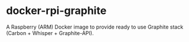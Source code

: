 # docker-rpi-graphite
A Raspberry (ARM) Docker image to provide ready to use Graphite stack (Carbon + Whisper + Graphite-API).

